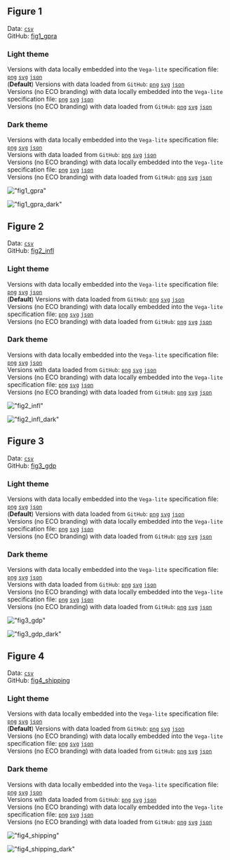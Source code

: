 ## Figure 1  

Data: [`csv`](data/fig1_gpra.csv)  
GitHub: [fig1_gpra](https://github.com/EconomicsObservatory/ECOvisualisations/tree/main/articles/how-might-a-wider-middle-east-conflict-affect-the-global-economy)  

### Light theme  

Versions with data locally embedded into the `Vega-lite` specification file: [`png`](visualisation/fig1_gpra_local.png) [`svg`](visualisation/fig1_gpra_local.svg) [`json`](visualisation/fig1_gpra_local.json)   
 (**Default**) Versions with data loaded from `GitHub`: [`png`](visualisation/fig1_gpra.png) [`svg`](visualisation/fig1_gpra.svg) [`json`](visualisation/fig1_gpra.json)  
Versions (no ECO branding) with data locally embedded into the `Vega-lite` specification file: [`png`](visualisation/fig1_gpra_local_no_branding.png) [`svg`](visualisation/fig1_gpra_local_no_branding.svg) [`json`](visualisation/fig1_gpra_local_no_branding.json)   
Versions (no ECO branding) with data loaded from `GitHub`: [`png`](visualisation/fig1_gpra_no_branding.png) [`svg`](visualisation/fig1_gpra_no_branding.svg) [`json`](visualisation/fig1_gpra_no_branding.json)   

### Dark theme  

Versions with data locally embedded into the `Vega-lite` specification file: [`png`](visualisation/fig1_gpra_local_dark.png) [`svg`](visualisation/fig1_gpra_local_dark.svg) [`json`](visualisation/fig1_gpra_local_dark.json)   
 Versions with data loaded from `GitHub`: [`png`](visualisation/fig1_gpra_dark.png) [`svg`](visualisation/fig1_gpra_dark.svg) [`json`](visualisation/fig1_gpra_dark.json)  
Versions (no ECO branding) with data locally embedded into the `Vega-lite` specification file: [`png`](visualisation/fig1_gpra_local_no_branding_dark.png) [`svg`](visualisation/fig1_gpra_local_no_branding_dark.svg) [`json`](visualisation/fig1_gpra_local_no_branding_dark.json)   
Versions (no ECO branding) with data loaded from `GitHub`: [`png`](visualisation/fig1_gpra_no_branding_dark.png) [`svg`](visualisation/fig1_gpra_no_branding_dark.svg) [`json`](visualisation/fig1_gpra_no_branding_dark.json)   

!["fig1_gpra"](visualisation/fig1_gpra.svg "fig1_gpra")

  

!["fig1_gpra_dark"](visualisation/fig1_gpra_dark.svg "fig1_gpra")

## Figure 2  

Data: [`csv`](data/fig2_infl.csv)  
GitHub: [fig2_infl](https://github.com/EconomicsObservatory/ECOvisualisations/tree/main/articles/how-might-a-wider-middle-east-conflict-affect-the-global-economy)  

### Light theme  

Versions with data locally embedded into the `Vega-lite` specification file: [`png`](visualisation/fig2_infl_local.png) [`svg`](visualisation/fig2_infl_local.svg) [`json`](visualisation/fig2_infl_local.json)   
 (**Default**) Versions with data loaded from `GitHub`: [`png`](visualisation/fig2_infl.png) [`svg`](visualisation/fig2_infl.svg) [`json`](visualisation/fig2_infl.json)  
Versions (no ECO branding) with data locally embedded into the `Vega-lite` specification file: [`png`](visualisation/fig2_infl_local_no_branding.png) [`svg`](visualisation/fig2_infl_local_no_branding.svg) [`json`](visualisation/fig2_infl_local_no_branding.json)   
Versions (no ECO branding) with data loaded from `GitHub`: [`png`](visualisation/fig2_infl_no_branding.png) [`svg`](visualisation/fig2_infl_no_branding.svg) [`json`](visualisation/fig2_infl_no_branding.json)   

### Dark theme  

Versions with data locally embedded into the `Vega-lite` specification file: [`png`](visualisation/fig2_infl_local_dark.png) [`svg`](visualisation/fig2_infl_local_dark.svg) [`json`](visualisation/fig2_infl_local_dark.json)   
 Versions with data loaded from `GitHub`: [`png`](visualisation/fig2_infl_dark.png) [`svg`](visualisation/fig2_infl_dark.svg) [`json`](visualisation/fig2_infl_dark.json)  
Versions (no ECO branding) with data locally embedded into the `Vega-lite` specification file: [`png`](visualisation/fig2_infl_local_no_branding_dark.png) [`svg`](visualisation/fig2_infl_local_no_branding_dark.svg) [`json`](visualisation/fig2_infl_local_no_branding_dark.json)   
Versions (no ECO branding) with data loaded from `GitHub`: [`png`](visualisation/fig2_infl_no_branding_dark.png) [`svg`](visualisation/fig2_infl_no_branding_dark.svg) [`json`](visualisation/fig2_infl_no_branding_dark.json)   

!["fig2_infl"](visualisation/fig2_infl.svg "fig2_infl")

  

!["fig2_infl_dark"](visualisation/fig2_infl_dark.svg "fig2_infl")

## Figure 3  

Data: [`csv`](data/fig3_gdp.csv)  
GitHub: [fig3_gdp](https://github.com/EconomicsObservatory/ECOvisualisations/tree/main/articles/how-might-a-wider-middle-east-conflict-affect-the-global-economy)  

### Light theme  

Versions with data locally embedded into the `Vega-lite` specification file: [`png`](visualisation/fig3_gdp_local.png) [`svg`](visualisation/fig3_gdp_local.svg) [`json`](visualisation/fig3_gdp_local.json)   
 (**Default**) Versions with data loaded from `GitHub`: [`png`](visualisation/fig3_gdp.png) [`svg`](visualisation/fig3_gdp.svg) [`json`](visualisation/fig3_gdp.json)  
Versions (no ECO branding) with data locally embedded into the `Vega-lite` specification file: [`png`](visualisation/fig3_gdp_local_no_branding.png) [`svg`](visualisation/fig3_gdp_local_no_branding.svg) [`json`](visualisation/fig3_gdp_local_no_branding.json)   
Versions (no ECO branding) with data loaded from `GitHub`: [`png`](visualisation/fig3_gdp_no_branding.png) [`svg`](visualisation/fig3_gdp_no_branding.svg) [`json`](visualisation/fig3_gdp_no_branding.json)   

### Dark theme  

Versions with data locally embedded into the `Vega-lite` specification file: [`png`](visualisation/fig3_gdp_local_dark.png) [`svg`](visualisation/fig3_gdp_local_dark.svg) [`json`](visualisation/fig3_gdp_local_dark.json)   
 Versions with data loaded from `GitHub`: [`png`](visualisation/fig3_gdp_dark.png) [`svg`](visualisation/fig3_gdp_dark.svg) [`json`](visualisation/fig3_gdp_dark.json)  
Versions (no ECO branding) with data locally embedded into the `Vega-lite` specification file: [`png`](visualisation/fig3_gdp_local_no_branding_dark.png) [`svg`](visualisation/fig3_gdp_local_no_branding_dark.svg) [`json`](visualisation/fig3_gdp_local_no_branding_dark.json)   
Versions (no ECO branding) with data loaded from `GitHub`: [`png`](visualisation/fig3_gdp_no_branding_dark.png) [`svg`](visualisation/fig3_gdp_no_branding_dark.svg) [`json`](visualisation/fig3_gdp_no_branding_dark.json)   

!["fig3_gdp"](visualisation/fig3_gdp.svg "fig3_gdp")

  

!["fig3_gdp_dark"](visualisation/fig3_gdp_dark.svg "fig3_gdp")

## Figure 4  

Data: [`csv`](data/fig4_shipping.csv)  
GitHub: [fig4_shipping](https://github.com/EconomicsObservatory/ECOvisualisations/tree/main/articles/how-might-a-wider-middle-east-conflict-affect-the-global-economy)  

### Light theme  

Versions with data locally embedded into the `Vega-lite` specification file: [`png`](visualisation/fig4_shipping_local.png) [`svg`](visualisation/fig4_shipping_local.svg) [`json`](visualisation/fig4_shipping_local.json)   
 (**Default**) Versions with data loaded from `GitHub`: [`png`](visualisation/fig4_shipping.png) [`svg`](visualisation/fig4_shipping.svg) [`json`](visualisation/fig4_shipping.json)  
Versions (no ECO branding) with data locally embedded into the `Vega-lite` specification file: [`png`](visualisation/fig4_shipping_local_no_branding.png) [`svg`](visualisation/fig4_shipping_local_no_branding.svg) [`json`](visualisation/fig4_shipping_local_no_branding.json)   
Versions (no ECO branding) with data loaded from `GitHub`: [`png`](visualisation/fig4_shipping_no_branding.png) [`svg`](visualisation/fig4_shipping_no_branding.svg) [`json`](visualisation/fig4_shipping_no_branding.json)   

### Dark theme  

Versions with data locally embedded into the `Vega-lite` specification file: [`png`](visualisation/fig4_shipping_local_dark.png) [`svg`](visualisation/fig4_shipping_local_dark.svg) [`json`](visualisation/fig4_shipping_local_dark.json)   
 Versions with data loaded from `GitHub`: [`png`](visualisation/fig4_shipping_dark.png) [`svg`](visualisation/fig4_shipping_dark.svg) [`json`](visualisation/fig4_shipping_dark.json)  
Versions (no ECO branding) with data locally embedded into the `Vega-lite` specification file: [`png`](visualisation/fig4_shipping_local_no_branding_dark.png) [`svg`](visualisation/fig4_shipping_local_no_branding_dark.svg) [`json`](visualisation/fig4_shipping_local_no_branding_dark.json)   
Versions (no ECO branding) with data loaded from `GitHub`: [`png`](visualisation/fig4_shipping_no_branding_dark.png) [`svg`](visualisation/fig4_shipping_no_branding_dark.svg) [`json`](visualisation/fig4_shipping_no_branding_dark.json)   

!["fig4_shipping"](visualisation/fig4_shipping.svg "fig4_shipping")

  

!["fig4_shipping_dark"](visualisation/fig4_shipping_dark.svg "fig4_shipping")

